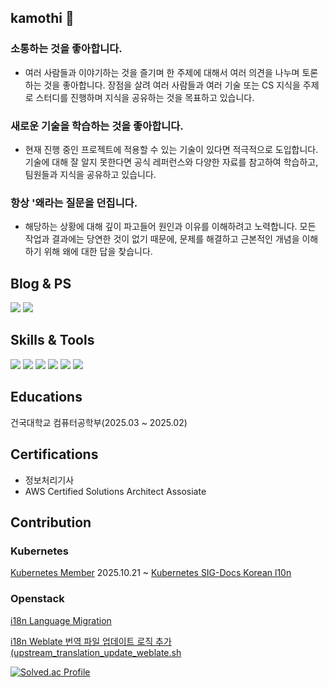 ## kamothi 👋 
### 소통하는 것을 좋아합니다.
- 여러 사람들과 이야기하는 것을 즐기며 한 주제에 대해서 여러 의견을 나누며 토론하는 것을 좋아합니다. 장점을 살려 여러 사람들과 여러 기술 또는 CS 지식을 주제로 스터디를 진행하며 지식을 공유하는 것을 목표하고 있습니다.
### 새로운 기술을 학습하는 것을 좋아합니다.
- 현재 진행 중인 프로젝트에 적용할 수 있는 기술이 있다면 적극적으로 도입합니다. 기술에 대해 잘 알지 못한다면 공식 레퍼런스와 다양한 자료를 참고하여 학습하고, 팀원들과 지식을 공유하고 있습니다.
### 항상 '왜라는 질문을 던집니다.
- 해당하는 상황에 대해 깊이 파고들어 원인과 이유를 이해하려고 노력합니다. 모든 작업과 결과에는 당연한 것이 없기 때문에, 문제를 해결하고 근본적인 개념을 이해하기 위해 왜에 대한 답을 찾습니다.
 
## Blog & PS
<p>
  <a href="https://blog.naver.com/kamothi" target="_blank"><img src="https://img.shields.io/badge/Blog-00C244?style=flat-square&logo=naver&logoColor=white"/></a>
  <a href="https://solved.ac/rhkddlf7911" target="_blank"><img src="https://img.shields.io/badge/Solved.ac-0A66C2?style=flat-square&logo=codeforces&logoColor=white"/></a>
</p>

## Skills & Tools
<p>
  <img src="https://img.shields.io/badge/spring-%236DB33F.svg?style=for-the-badge&logo=spring&logoColor=white"/>
  <img src="https://img.shields.io/badge/java-%23ED8B00.svg?style=for-the-badge&logo=openjdk&logoColor=white"/>
  <img src="https://img.shields.io/badge/c++-%2300599C.svg?style=for-the-badge&logo=c%2B%2B&logoColor=white"/>
  <img src="https://img.shields.io/badge/c-%2300599C.svg?style=for-the-badge&logo=c&logoColor=white"/>
  <img src="https://img.shields.io/badge/mysql-%2300f.svg?style=for-the-badge&logo=mysql&logoColor=white"/>
  <img src="https://img.shields.io/badge/MongoDB-%234ea94b.svg?style=for-the-badge&logo=mongodb&logoColor=white"/>
</p>

## Educations
건국대학교 컴퓨터공학부(2025.03 ~ 2025.02)

## Certifications
- 정보처리기사
- AWS Certified Solutions Architect Assosiate

## Contribution
### Kubernetes
[Kubernetes Member](https://github.com/orgs/kubernetes/people?query=kamothi) 2025.10.21 ~
[Kubernetes SIG-Docs Korean l10n](https://github.com/kubernetes/website/pulls?q=is%3Apr+author%3Akamothi+)

### Openstack
[i18n Language Migration](https://review.opendev.org/c/openstack/i18n/+/961371)

[i18n Weblate 번역 파일 업데이트 로직 추가(upstream_translation_update_weblate.sh](https://review.opendev.org/c/openstack/openstack-zuul-jobs/+/921878)

<!-- #### ⭐ Projects -->

[![Solved.ac Profile](http://mazassumnida.wtf/api/v2/generate_badge?boj=rhkddlf7911)](https://solved.ac/rhkddlf7911/)
